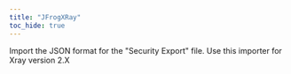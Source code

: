 ```yaml
---
title: "JFrogXRay"
toc_hide: true
---
```

Import the JSON format for the \"Security Export\" file. Use this importer for Xray version 2.X
